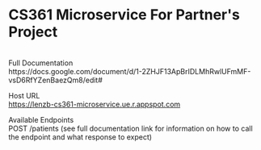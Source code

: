 # CS361 Microservice For Partner's Project
<br>
Full Documentation <br>
https://docs.google.com/document/d/1-2ZHJF13ApBrIDLMhRwlUFmMF-vsD6RfYZenBaezQm8/edit#

Host URL<br>
https://lenzb-cs361-microservice.ue.r.appspot.com

Available Endpoints<br>
POST /patients (see full documentation link for information on how to call the endpoint and what response to expect)
